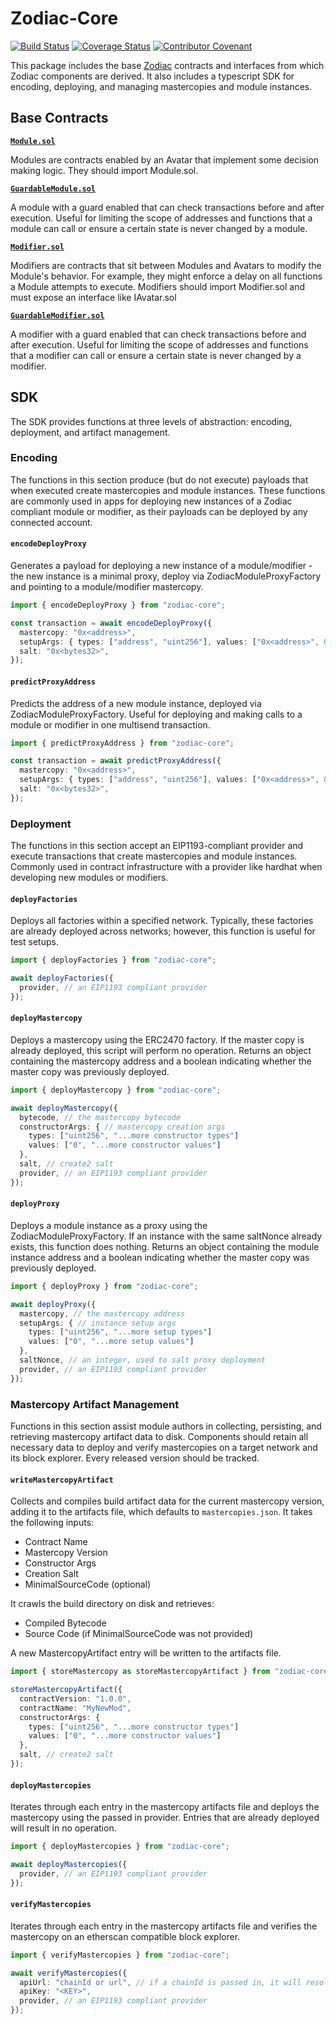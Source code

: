 # Zodiac-Core

[![Build Status](https://github.com/gnosisguild/zodiac/workflows/zodiac/badge.svg?branch=master)](https://github.com/gnosisguild/zodiac/actions?branch=master)
[![Coverage Status](https://coveralls.io/repos/github/gnosis/zodiac/badge.svg?branch=master)](https://coveralls.io/github/gnosisguild/zodiac?branch=master)
[![Contributor Covenant](https://img.shields.io/badge/Contributor%20Covenant-2.1-4baaaa.svg)](https://github.com/gnosisguild/CODE_OF_CONDUCT)

This package includes the base [Zodiac](https://github.com/gnosisguild/zodiac) contracts and interfaces from which Zodiac components are derived. It also includes a typescript SDK for encoding, deploying, and managing mastercopies and module instances.

## Base Contracts

[**`Module.sol`**](/contracts/core/Module.sol)

Modules are contracts enabled by an Avatar that implement some decision making logic. They should import Module.sol.

[**`GuardableModule.sol`**](/contracts/core/GuardableModule.sol)

A module with a guard enabled that can check transactions before and after execution. Useful for limiting the scope of addresses and functions that a module can call or ensure a certain state is never changed by a module.

[**`Modifier.sol`**](/contracts/core/Modifier.sol)

Modifiers are contracts that sit between Modules and Avatars to modify the Module's behavior. For example, they might enforce a delay on all functions a Module attempts to execute. Modifiers should import Modifier.sol and must expose an interface like IAvatar.sol

[**`GuardableModifier.sol`**](/contracts/core/GuardableModifier.sol)

A modifier with a guard enabled that can check transactions before and after execution. Useful for limiting the scope of addresses and functions that a modifier can call or ensure a certain state is never changed by a modifier.

## SDK

The SDK provides functions at three levels of abstraction: encoding, deployment, and artifact management.

### Encoding

The functions in this section produce (but do not execute) payloads that when executed create mastercopies and module instances. These functions are commonly used in apps for deploying new instances of a Zodiac compliant module or modifier, as their payloads can be deployed by any connected account.

#### `encodeDeployProxy`

Generates a payload for deploying a new instance of a module/modifier - the new instance is a minimal proxy, deploy via ZodiacModuleProxyFactory and pointing to a module/modifier mastercopy.

```ts
import { encodeDeployProxy } from "zodiac-core";

const transaction = await encodeDeployProxy({
  mastercopy: "0x<address>",
  setupArgs: { types: ["address", "uint256"], values: ["0x<address>", 0] },
  salt: "0x<bytes32>",
});
```

#### `predictProxyAddress`

Predicts the address of a new module instance, deployed via ZodiacModuleProxyFactory. Useful for deploying and making calls to a module or modifier in one multisend transaction.

```ts
import { predictProxyAddress } from "zodiac-core";

const transaction = await predictProxyAddress({
  mastercopy: "0x<address>",
  setupArgs: { types: ["address", "uint256"], values: ["0x<address>", 0] },
  salt: "0x<bytes32>",
});
```

### Deployment

The functions in this section accept an EIP1193-compliant provider and execute transactions that create mastercopies and module instances. Commonly used in contract infrastructure with a provider like hardhat when developing new modules or modifiers.

#### `deployFactories`

Deploys all factories within a specified network. Typically, these factories are already deployed across networks; however, this function is useful for test setups.

```ts
import { deployFactories } from "zodiac-core";

await deployFactories({
  provider, // an EIP1193 compliant provider
});
```

#### `deployMastercopy`

Deploys a mastercopy using the ERC2470 factory. If the master copy is already deployed, this script will perform no operation. Returns an object containing the mastercopy address and a boolean indicating whether the master copy was previously deployed.

```ts
import { deployMastercopy } from "zodiac-core";

await deployMastercopy({
  bytecode, // the mastercopy bytecode
  constructorArgs: { // mastercopy creation args
    types: ["uint256", "...more constructor types"]
    values: ["0", "...more constructor values"]
  },
  salt, // create2 salt
  provider, // an EIP1193 compliant provider
});
```

#### `deployProxy`

Deploys a module instance as a proxy using the ZodiacModuleProxyFactory. If an instance with the same saltNonce already exists, this function does nothing. Returns an object containing the module instance address and a boolean indicating whether the master copy was previously deployed.

```ts
import { deployProxy } from "zodiac-core";

await deployProxy({
  mastercopy, // the mastercopy address
  setupArgs: { // instance setup args
    types: ["uint256", "...more setup types"]
    values: ["0", "...more setup values"]
  },
  saltNonce, // an integer, used to salt proxy deployment
  provider, // an EIP1193 compliant provider
});
```

### Mastercopy Artifact Management

Functions in this section assist module authors in collecting, persisting, and retrieving mastercopy artifact data to disk. Components should retain all necessary data to deploy and verify mastercopies on a target network and its block explorer. Every released version should be tracked.

#### `writeMastercopyArtifact`

Collects and compiles build artifact data for the current mastercopy version, adding it to the artifacts file, which defaults to `mastercopies.json`. It takes the following inputs:

- Contract Name
- Mastercopy Version
- Constructor Args
- Creation Salt
- MinimalSourceCode (optional)

It crawls the build directory on disk and retrieves:

- Compiled Bytecode
- Source Code (if MinimalSourceCode was not provided)

A new MastercopyArtifact entry will be written to the artifacts file.

```ts
import { storeMastercopy as storeMastercopyArtifact } from "zodiac-core";

storeMastercopyArtifact({
  contractVersion: "1.0.0",
  contractName: "MyNewMod",
  constructorArgs: {
    types: ["uint256", "...more constructor types"]
    values: ["0", "...more constructor values"]
  },
  salt, // create2 salt
});
```

#### `deployMastercopies`

Iterates through each entry in the mastercopy artifacts file and deploys the mastercopy using the passed in provider. Entries that are already deployed will result in no operation.

```ts
import { deployMastercopies } from "zodiac-core";

await deployMastercopies({
  provider, // an EIP1193 compliant provider
});
```

#### `verifyMastercopies`

Iterates through each entry in the mastercopy artifacts file and verifies the mastercopy on an etherscan compatible block explorer.

```ts
import { verifyMastercopies } from "zodiac-core";

await verifyMastercopies({
  apiUrl: "chainId or url", // if a chainId is passed in, it will resolve to a block explorer url if one is configured
  apiKey: "<KEY>",
  provider, // an EIP1193 compliant provider
});
```
